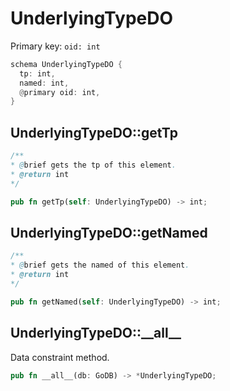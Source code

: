 # UnderlyingTypeDO

Primary key: `oid: int`

```rust
schema UnderlyingTypeDO {
  tp: int,
  named: int,
  @primary oid: int,
}
```
## UnderlyingTypeDO::getTp

```java
/**
* @brief gets the tp of this element.
* @return int
*/
```
```rust
pub fn getTp(self: UnderlyingTypeDO) -> int;
```
## UnderlyingTypeDO::getNamed

```java
/**
* @brief gets the named of this element.
* @return int
*/
```
```rust
pub fn getNamed(self: UnderlyingTypeDO) -> int;
```
## UnderlyingTypeDO::\_\_all\_\_

Data constraint method.

```rust
pub fn __all__(db: GoDB) -> *UnderlyingTypeDO;
```
